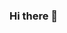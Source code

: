 ### Hi there 👋

<!--
**BL4CKF0Xk/BL4CKF0Xk** is a ✨ _special_ ✨ repository because its `README.md` (this file) appears on your GitHub profile.

Here are some ideas to get you started:

### 🔭 I’m currently working on Assembly language Programming
### 🌱 I’m currently learning at Tryhackme
- 👯 I’m looking to collaborate on ...
### 🤔 I’m looking for help with Python Programming
- 💬 Ask me about ...
- 📫 How to reach me: ...
- 😄 Pronouns: ...
- ⚡ Fun fact: ...
### Still I'm A student at Ananda College, Colombo 10
-->
